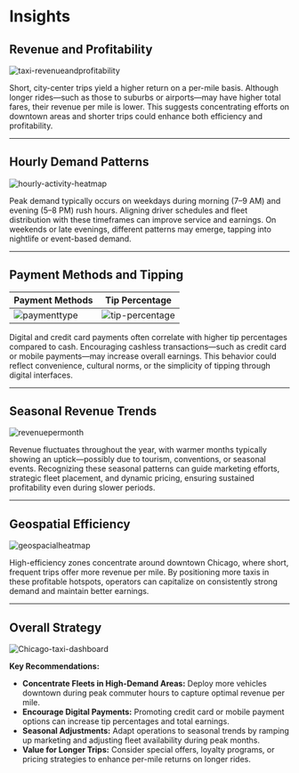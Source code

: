 # Insights

## Revenue and Profitability
![taxi-revenueandprofitability](https://github.com/user-attachments/assets/d2666494-e5bc-4eea-8cf7-7f579d2a9f11)

Short, city-center trips yield a higher return on a per-mile basis. Although longer rides—such as those to suburbs or airports—may have higher total fares, their revenue per mile is lower. This suggests concentrating efforts on downtown areas and shorter trips could enhance both efficiency and profitability.

---

## Hourly Demand Patterns
![hourly-activity-heatmap](https://github.com/user-attachments/assets/24f384f6-bef0-471f-8364-678f72f44998)

Peak demand typically occurs on weekdays during morning (7–9 AM) and evening (5–8 PM) rush hours. Aligning driver schedules and fleet distribution with these timeframes can improve service and earnings. On weekends or late evenings, different patterns may emerge, tapping into nightlife or event-based demand.

---

## Payment Methods and Tipping
| Payment Methods | Tip Percentage |
| --- | --- |
| ![paymenttype](https://github.com/user-attachments/assets/2828941d-310a-4c62-9b73-3b73b34be42f) | ![tip-percentage](https://github.com/user-attachments/assets/561a7848-d6ce-4a7d-b7c3-8d4be7ceb4e0) |

Digital and credit card payments often correlate with higher tip percentages compared to cash. Encouraging cashless transactions—such as credit card or mobile payments—may increase overall earnings. This behavior could reflect convenience, cultural norms, or the simplicity of tipping through digital interfaces.

---

## Seasonal Revenue Trends
![revenuepermonth](https://github.com/user-attachments/assets/7d450b4b-fb7f-4d91-aa03-c74bef74d313)

Revenue fluctuates throughout the year, with warmer months typically showing an uptick—possibly due to tourism, conventions, or seasonal events. Recognizing these seasonal patterns can guide marketing efforts, strategic fleet placement, and dynamic pricing, ensuring sustained profitability even during slower periods.

---

## Geospatial Efficiency
![geospacialheatmap](https://github.com/user-attachments/assets/100b1d80-c1d1-45e2-a25b-3612f0578f38)

High-efficiency zones concentrate around downtown Chicago, where short, frequent trips offer more revenue per mile. By positioning more taxis in these profitable hotspots, operators can capitalize on consistently strong demand and maintain better earnings.

---

## Overall Strategy
![Chicago-taxi-dashboard](https://github.com/user-attachments/assets/0cb24c97-ff3c-4926-b77b-3a0deb3dedd3)

**Key Recommendations:**

- **Concentrate Fleets in High-Demand Areas:** Deploy more vehicles downtown during peak commuter hours to capture optimal revenue per mile.
- **Encourage Digital Payments:** Promoting credit card or mobile payment options can increase tip percentages and total earnings.
- **Seasonal Adjustments:** Adapt operations to seasonal trends by ramping up marketing and adjusting fleet availability during peak months.
- **Value for Longer Trips:** Consider special offers, loyalty programs, or pricing strategies to enhance per-mile returns on longer rides.
